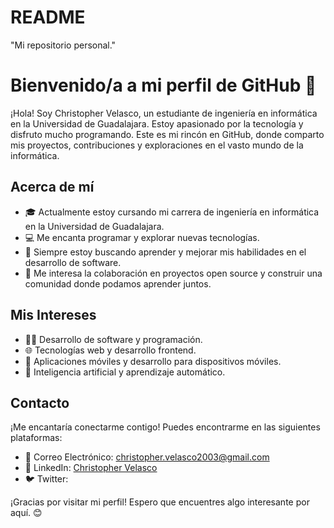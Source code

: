 # README
"Mi repositorio personal."
# Bienvenido/a a mi perfil de GitHub 👋

¡Hola! Soy Christopher Velasco, un estudiante de ingeniería en informática en la Universidad de Guadalajara. Estoy apasionado por la tecnología y disfruto mucho programando. Este es mi rincón en GitHub, donde comparto mis proyectos, contribuciones y exploraciones en el vasto mundo de la informática.

## Acerca de mí

- 🎓 Actualmente estoy cursando mi carrera de ingeniería en informática en la Universidad de Guadalajara.
- 💻 Me encanta programar y explorar nuevas tecnologías.
- 🚀 Siempre estoy buscando aprender y mejorar mis habilidades en el desarrollo de software.
- 🤝 Me interesa la colaboración en proyectos open source y construir una comunidad donde podamos aprender juntos.

## Mis Intereses

- 👨‍💻 Desarrollo de software y programación.
- 🌐 Tecnologías web y desarrollo frontend.
- 📱 Aplicaciones móviles y desarrollo para dispositivos móviles.
- 🧠 Inteligencia artificial y aprendizaje automático.

## Contacto

¡Me encantaría conectarme contigo! Puedes encontrarme en las siguientes plataformas:

- 📧 Correo Electrónico: christopher.velasco2003@gmail.com
- 🔗 LinkedIn: [Christopher Velasco](https://www.linkedin.com/in/christopher-velasco2003/)
- 🐦 Twitter: 

¡Gracias por visitar mi perfil! Espero que encuentres algo interesante por aquí. 😊
